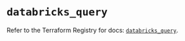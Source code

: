 # `databricks_query`

Refer to the Terraform Registry for docs: [`databricks_query`](https://registry.terraform.io/providers/databricks/databricks/1.57.0/docs/resources/query).
